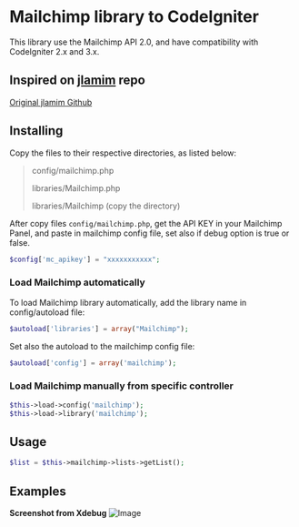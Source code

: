 # Mailchimp library to CodeIgniter

This library use the Mailchimp API 2.0, and have compatibility with CodeIgniter 2.x and 3.x.

## Inspired on [jlamim](https://github.com/jlamim) repo
[Original jlamim Github](https://github.com/jlamim/codeigniter-mailchimp-library)

## Installing

Copy the files to their respective directories, as listed below:

>config/mailchimp.php
>
>libraries/Mailchimp.php
>
>libraries/Mailchimp (copy the directory)

After copy files `config/mailchimp.php`, get the API KEY in your Mailchimp Panel, and paste in mailchimp config file, set also if debug option is true or false.

```php
$config['mc_apikey'] = "xxxxxxxxxxx";
```

### Load Mailchimp automatically

To load Mailchimp library automatically, add the library name in config/autoload file:

```php
$autoload['libraries'] = array("Mailchimp");
```

Set also the autoload to the mailchimp config file:

```php
$autoload['config'] = array('mailchimp');
```

### Load Mailchimp manually from specific controller

```php
$this->load->config('mailchimp');
$this->load->library('mailchimp');
```

## Usage

```php
$list = $this->mailchimp->lists->getList();
```

## Examples

**Screenshot from Xdebug**
![Image](http://i.imgur.com/EjDxq0D.png)
